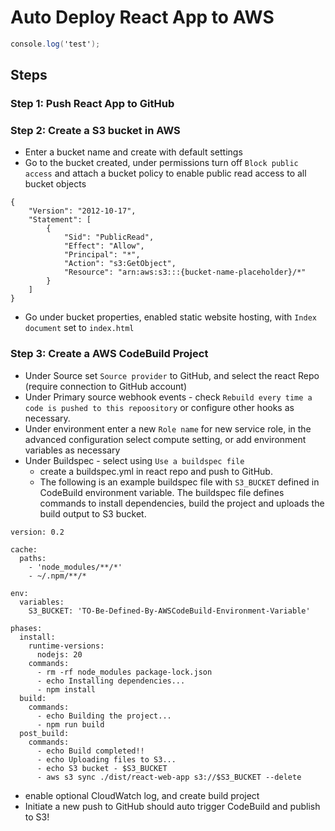 # Auto Deploy React App to AWS

```c#
console.log('test');
```

## Steps

### Step 1: Push React App to GitHub

### Step 2: Create a S3 bucket in AWS

- Enter a bucket name and create with default settings
- Go to the bucket created, under permissions turn off `Block public access` and attach a bucket policy to enable public read access to all bucket objects

```
{
    "Version": "2012-10-17",
    "Statement": [
        {
            "Sid": "PublicRead",
            "Effect": "Allow",
            "Principal": "*",
            "Action": "s3:GetObject",
            "Resource": "arn:aws:s3:::{bucket-name-placeholder}/*"
        }
    ]
}
```

- Go under bucket properties, enabled static website hosting, with `Index document` set to `index.html`

### Step 3: Create a AWS CodeBuild Project

- Under Source set `Source provider` to GitHub, and select the react Repo (require connection to GitHub account)
- Under Primary source webhook events - check `Rebuild every time a code is pushed to this repoository` or configure other hooks as necessary.
- Under environment enter a new `Role name` for new service role, in the advanced configuration select compute setting, or add environment variables as necessary
- Under Buildspec - select using `Use a buildspec file`
  - create a buildspec.yml in react repo and push to GitHub.
  - The following is an example buildspec file with `S3_BUCKET` defined in CodeBuild environment variable. The buildspec file defines commands to install dependencies, build the project and uploads the build output to S3 bucket.

```
version: 0.2

cache:
  paths:
    - 'node_modules/**/*'
    - ~/.npm/**/*

env:
  variables:
    S3_BUCKET: 'TO-Be-Defined-By-AWSCodeBuild-Environment-Variable'

phases:
  install:
    runtime-versions:
      nodejs: 20
    commands:
      - rm -rf node_modules package-lock.json
      - echo Installing dependencies...
      - npm install
  build:
    commands:
      - echo Building the project...
      - npm run build
  post_build:
    commands:
      - echo Build completed!!
      - echo Uploading files to S3...
      - echo S3 bucket - $S3_BUCKET
      - aws s3 sync ./dist/react-web-app s3://$S3_BUCKET --delete

```

- enable optional CloudWatch log, and create build project
- Initiate a new push to GitHub should auto trigger CodeBuild and publish to S3!
